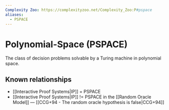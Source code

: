 ```yaml
---
Complexity Zoo: https://complexityzoo.net/Complexity_Zoo:P#pspace
aliases:
  - PSPACE
---
```

# Polynomial-Space (PSPACE)
The class of decision problems solvable by a Turing machine in polynomial space.

## Known relationships
- [[Interactive Proof Systems|IP]] = PSPACE
- [[Interactive Proof Systems|IP]] != PSPACE in the [[Random Oracle Model]] — [[CCG+94 - The random oracle hypothesis is false|CCG+94]]
